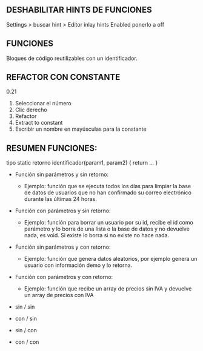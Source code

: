 

## DESHABILITAR HINTS DE FUNCIONES

Settings > buscar hint > Editor inlay hints Enabled ponerlo a off

## FUNCIONES

Bloques de código reutilizables con un identificador.

## REFACTOR CON CONSTANTE

0.21

1. Seleccionar el número
2. Clic derecho
3. Refactor
4. Extract to constant
5. Escribir un nombre en mayúsculas para la constante

## RESUMEN FUNCIONES:

tipo static retorno identificador(param1, param2) {
    return ...
}

* Función sin parámetros y sin retorno:
    * Ejemplo: función que se ejecuta todos los días para limpiar la base de datos de usuarios que no han confirmado su correo electrónico durante las últimas 24 horas.


* Función con parámetros y sin retorno:
    * Ejemplo: función para borrar un usuario por su id, recibe el id como parámetro y lo borra de una lista o la base de datos y no devuelve nada, es void. Si existe lo borra si no existe no hace nada.

* Función sin parámetros y con retorno:
    * Ejemplo: función que genera datos aleatorios, por ejemplo genera un usuario con información demo y lo retorna.

* Función con parámetros y con retorno:
    * Ejemplo: función que recibe un array de precios sin IVA y devuelve un array de precios con IVA

* sin / sin
* con / sin
* sin / con
* con / con